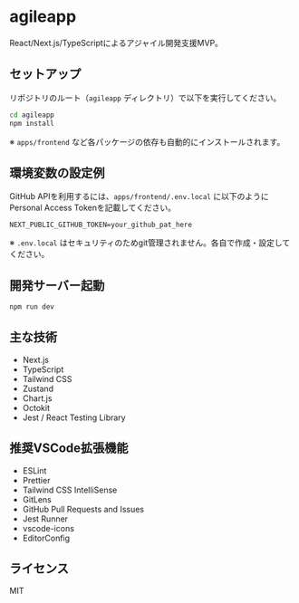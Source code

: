 # agileapp

React/Next.js/TypeScriptによるアジャイル開発支援MVP。

## セットアップ

リポジトリのルート（`agileapp` ディレクトリ）で以下を実行してください。

```bash
cd agileapp
npm install
```

※ `apps/frontend` など各パッケージの依存も自動的にインストールされます。

## 環境変数の設定例

GitHub APIを利用するには、`apps/frontend/.env.local` に以下のようにPersonal Access Tokenを記載してください。

```env
NEXT_PUBLIC_GITHUB_TOKEN=your_github_pat_here
```

※ `.env.local` はセキュリティのためgit管理されません。各自で作成・設定してください。

## 開発サーバー起動

```bash
npm run dev
```

## 主な技術

- Next.js
- TypeScript
- Tailwind CSS
- Zustand
- Chart.js
- Octokit
- Jest / React Testing Library

## 推奨VSCode拡張機能

- ESLint
- Prettier
- Tailwind CSS IntelliSense
- GitLens
- GitHub Pull Requests and Issues
- Jest Runner
- vscode-icons
- EditorConfig

## ライセンス

MIT

